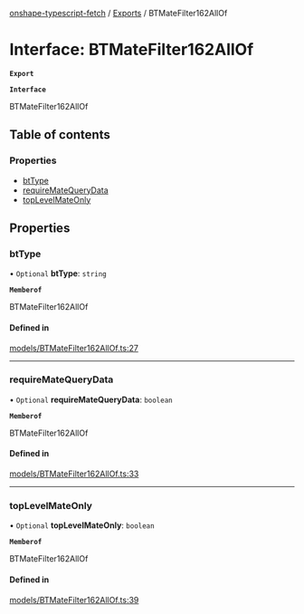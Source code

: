 [onshape-typescript-fetch](../README.md) / [Exports](../modules.md) / BTMateFilter162AllOf

# Interface: BTMateFilter162AllOf

**`Export`**

**`Interface`**

BTMateFilter162AllOf

## Table of contents

### Properties

- [btType](BTMateFilter162AllOf.md#bttype)
- [requireMateQueryData](BTMateFilter162AllOf.md#requirematequerydata)
- [topLevelMateOnly](BTMateFilter162AllOf.md#toplevelmateonly)

## Properties

### btType

• `Optional` **btType**: `string`

**`Memberof`**

BTMateFilter162AllOf

#### Defined in

[models/BTMateFilter162AllOf.ts:27](https://github.com/toebes/onshape-typescript-fetch/blob/3e11ae1/models/BTMateFilter162AllOf.ts#L27)

___

### requireMateQueryData

• `Optional` **requireMateQueryData**: `boolean`

**`Memberof`**

BTMateFilter162AllOf

#### Defined in

[models/BTMateFilter162AllOf.ts:33](https://github.com/toebes/onshape-typescript-fetch/blob/3e11ae1/models/BTMateFilter162AllOf.ts#L33)

___

### topLevelMateOnly

• `Optional` **topLevelMateOnly**: `boolean`

**`Memberof`**

BTMateFilter162AllOf

#### Defined in

[models/BTMateFilter162AllOf.ts:39](https://github.com/toebes/onshape-typescript-fetch/blob/3e11ae1/models/BTMateFilter162AllOf.ts#L39)
